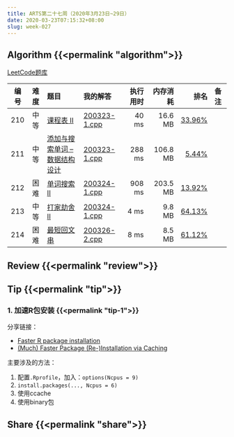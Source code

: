 ```yaml
---
title: ARTS第二十七周（2020年3月23日~29日）
date: 2020-03-23T07:15:32+08:00
slug: week-027
---
```


## Algorithm {{<permalink "algorithm">}}

[LeetCode题库](https://leetcode-cn.com/problemset/all/)

| 编号 | 难度 | 题目 | 我的解答 | 执行用时 | 内存消耗 | 排名 | 备注 |
|:----:|:----:|:-----|:---------|---------:|---------:|-----:|:-----|
| 210 | 中等 | [课程表 II](https://leetcode-cn.com/problems/course-schedule-ii/) | [200323-1.cpp](https://github.com/yanlinlin82/leetcode/blob/master/00210_course-schedule-ii/200323-1.cpp) | 40 ms | 16.6 MB | [33.96%](https://leetcode-cn.com/submissions/detail/56076919/) |  |
| 211 | 中等 | [添加与搜索单词 – 数据结构设计](https://leetcode-cn.com/problems/add-and-search-word-data-structure-design/) | [200323-1.cpp](https://github.com/yanlinlin82/leetcode/blob/master/00211_add-and-search-word-data-structure-design/200323-1.cpp) | 288 ms | 106.8 MB | [5.44%](https://leetcode-cn.com/submissions/detail/56077086/) |  |
| 212 | 困难 | [单词搜索 II](https://leetcode-cn.com/problems/word-search-ii/) | [200324-1.cpp](https://github.com/yanlinlin82/leetcode/blob/master/00212_word-search-ii/200324-1.cpp) | 908 ms | 203.5 MB | [13.92%](https://leetcode-cn.com/submissions/detail/56370332/) |  |
| 213 | 中等 | [打家劫舍 II](https://leetcode-cn.com/problems/house-robber-ii/) | [200324-1.cpp](https://github.com/yanlinlin82/leetcode/blob/master/00213_house-robber-ii/200324-1.cpp) | 4 ms | 9.8 MB | [64.13%](https://leetcode-cn.com/submissions/detail/56375195/) |  |
| 214 | 困难 | [最短回文串](https://leetcode-cn.com/problems/shortest-palindrome/) | [200326-2.cpp](https://github.com/yanlinlin82/leetcode/blob/master/00214_shortest-palindrome/200326-2.cpp) | 8 ms | 8.5 MB | [61.12%](https://leetcode-cn.com/submissions/detail/56998152/) |  |

## Review {{<permalink "review">}}


## Tip {{<permalink "tip">}}

### 1. 加速R包安装 {{<permalink "tip-1">}}

分享链接：

* [Faster R package installation](https://www.jumpingrivers.com/blog/faster-r-package-installation-rstudio/)
* [(Much) Faster Package (Re-)Installation via Caching](http://dirk.eddelbuettel.com/blog/2017/11/27/)

主要涉及的方法：

1. 配置`.Rprofile`，加入：`options(Ncpus = 9)`
2. `install.packages(..., Ncpus = 6)`
3. 使用ccache
4. 使用binary包

## Share {{<permalink "share">}}


